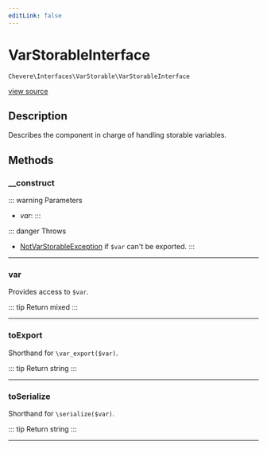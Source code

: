 ```yaml
---
editLink: false
---
```


# VarStorableInterface

`Chevere\Interfaces\VarStorable\VarStorableInterface`

[view source](https://github.com/chevere/chevere/blob/main/src/Chevere/Interfaces/VarStorable/VarStorableInterface.php)

## Description

Describes the component in charge of handling storable variables.

## Methods

### __construct

::: warning Parameters
- *var*: 
:::

::: danger Throws
- [NotVarStorableException](../../Exceptions/VarStorable/NotVarStorableException.md) if `$var` can't be exported.
:::

---

### var

Provides access to `$var`.

::: tip Return
mixed
:::

---

### toExport

Shorthand for `\var_export($var)`.

::: tip Return
string
:::

---

### toSerialize

Shorthand for `\serialize($var)`.

::: tip Return
string
:::

---
